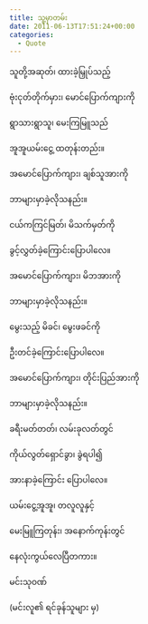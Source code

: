 ```yaml
---
title: သူ့မှာတမ်း
date: 2011-06-13T17:51:24+00:00
categories:
  - Quote
---
```

သူတို့အဆုတ်၊ ထားခဲ့မြှုပ်သည့်
  
ဗုံးငုတ်တိုက်မှား၊ မောင်ပြောက်ကျားကို
  
ရွာသားရွာသူ၊ မေးကြမြူသည်
  
အူအူယမ်းငွေ့ ထတုန်းတည်း။

အမောင်ပြောက်ကျား၊ ချစ်သူအားကို
  
ဘာများမှာခဲ့လိုသနည်း။

ငယ်ကကြင်မြတ်၊ မိသက်မှတ်ကို
  
ခွင့်လွှတ်ခဲ့ကြောင်းပြောပါလေ။

အမောင်ပြောက်ကျား၊ မိဘအားကို
  
ဘာများမှာခဲ့လိုသနည်း။

မွေးသည့် မိခင်၊ မွေးဖခင်ကို
  
ဦးတင်ခဲ့ကြောင်းပြောပါလေ။

အမောင်ပြောက်ကျား၊ တိုင်းပြည်အားကို
  
ဘာများမှာခဲ့လိုသနည်း။

ခရီးမတ်တတ်၊ လမ်းခုလတ်တွင်
  
ကိုယ်လွတ်ရှောင်ခွာ၊ ခွဲရပါ၍
  
အားနာခဲ့ကြောင်း ပြောပါလေ။

ယမ်းငွေ့အူအူ၊ တလူလူနှင့်
  
မေးမြူကြတုန်း၊ အနောက်ကုန်းတွင်
  
နေလုံးကွယ်လေပြီတကား။

မင်းသုဝဏ်

(မင်းလူ၏ ရင်ခုန်သူများ မှ)